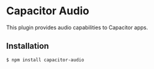 # Capacitor Audio

This plugin provides audio capabilities to Capacitor apps.

## Installation

`$ npm install capacitor-audio`

